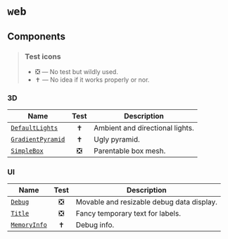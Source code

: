 # `web`

## Components

> ### Test icons
>
> - :negative_squared_cross_mark: — No test but wildly used.
> - :latin_cross: — No idea if it works properly or nor.

### 3D

| Name                                                       |             Test              | Description                     |
| ---------------------------------------------------------- | :---------------------------: | ------------------------------- |
| [`DefaultLights`](./src/components/ui/Debug.vue)             |         :latin_cross:         | Ambient and directional lights. |
| [`GradientPyramid`](./src/components/ui/GradientPyramid.vue) |         :latin_cross:         | Ugly pyramid.                   |
| [`SimpleBox`](./src/components/ui/SimpleBox.vue)             | :negative_squared_cross_mark: | Parentable box mesh.            |

### UI

| Name                                             |             Test              | Description                               |
| ------------------------------------------------ | :---------------------------: | ----------------------------------------- |
| [`Debug`](./src/components/ui/Debug.vue)           | :negative_squared_cross_mark: | Movable and resizable debug data display. |
| [`Title`](./src/components/ui/Title.vue)           | :negative_squared_cross_mark: | Fancy temporary text for labels.          |
| [`MemoryInfo`](./src/components/ui/MemoryInfo.vue) |         :latin_cross:         | Debug info.                               |
